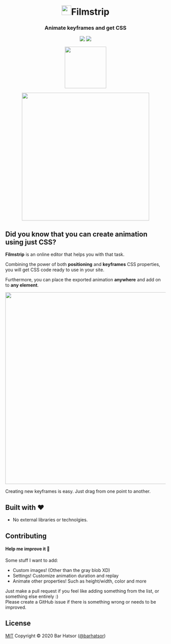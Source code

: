 <h1 align="center"><img src="icon.svg" height="30" width="30">Filmstrip</h1>
<p align="center">
  <h3 align="center">  
    Animate keyframes and get CSS
  </h3>
</p>
<p align="center">
  <a target='_blank' href='https://github.com/barhatsor/filmstrip/releases'><img src='https://img.shields.io/github/v/release/barhatsor/filmstrip?color=green&include_prereleases'/></a>
  <a target='_blank' href='./LICENSE'><img src='https://img.shields.io/badge/license-MIT-blue.svg'/></a>
</p>

<p align="center">
  <a href="https://filmstrip.berryscript.com"><img width="130" src="images/green-button.png"></a>
</p>

<p align="center">
  <img width="400" src="images/scrn1.png">
</p>

## Did you know that you can create animation using just CSS?

**Filmstrip** is an online editor that helps you with that task.

Combining the power of both **positioning** and **keyframes** CSS properties, you will get CSS code ready to use in your site.

Furthermore, you can place the exported animation **anywhere** and add on to **any element**.

<p align="center">
  <img width="600" src="images/scrn2.png">
</p>

Creating new keyframes is easy. Just drag from one point to another.

## Built with :heart:
- No external libraries or technolgies.

## Contributing

#### Help me improve it :seedling:

Some stuff I want to add:
- Custom images! (Other than the gray blob XD)
- Settings! Customize animation duration and replay
- Animate other properties! Such as height/width, color and more

Just make a pull request if you feel like adding something from the list, or something else entirely :)  
Please create a GitHub issue if there is something wrong or needs to be improved.

## License

[MIT](https://opensource.org/licenses/mit-license.php)
Copyright © 2020 Bar Hatsor (<a href="https://www.berryscript.com">@barhatsor</a>)
